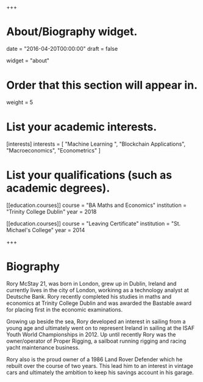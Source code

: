 +++
# About/Biography widget.

date = "2016-04-20T00:00:00"
draft = false

widget = "about"

# Order that this section will appear in.
weight = 5

# List your academic interests.
[interests]
  interests = [
    "Machine Learning ",
    "Blockchain Applications",
    "Macroeconomics",
    "Econometrics"
]

# List your qualifications (such as academic degrees).
[[education.courses]]
  course = "BA Maths and Economics"
  institution = "Trinity College Dublin"
  year = 2018
  
  [[education.courses]]
  course = "Leaving Certificate"
  institution = "St. Michael's College"
  year = 2014
 
+++

# Biography

Rory McStay 21, was born in London, grew up in Dublin, Ireland and currently lives in the city of London, workinng as a technology analyst at Deutsche Bank. Rory recently completed his studies in maths and economics at Trinity College Dublin and was awarded the Bastable award for placing first in the economic examinations.

Growing up beside the sea, Rory developed an interest in sailing from a young age and ultimately went on to represent Ireland in sailing at the ISAF Youth World Championships in 2012. Up until recently Rory was the owner/operator of Proper Rigging, a sailboat running rigging and racing yacht maintenance business. 

Rory also is the proud owner of a 1986 Land Rover Defender which he rebuilt over the course of two years. This lead him to an interest in vintage cars and ultimately the ambition to keep his savings account in his garage.


